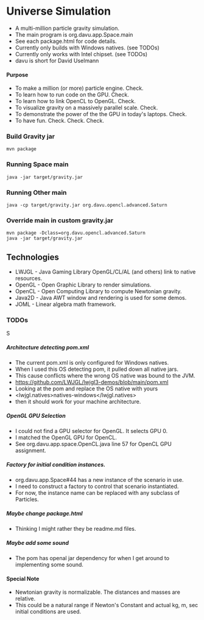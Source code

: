 # Universe Simulation
- A multi-million particle gravity simulation.
- The main program is org.davu.app.Space.main
- See each package.html for code details.
- Currently only builds with Windows natives. (see TODOs)
- Currently only works with Intel chipset. (see TODOs)
- davu is short for David Uselmann

#### Purpose
- To make a million (or more) particle engine. Check.
- To learn how to run code on the GPU. Check.
- To learn how to link OpenCL to OpenGL. Check.
- To visualize gravity on a massively parallel scale. Check.
- To demonstrate the power of the the GPU in today's laptops. Check.
- To have fun. Check. Check. Check.

### Build Gravity jar

    mvn package

### Running Space main

    java -jar target/gravity.jar

### Running Other main

    java -cp target/gravity.jar org.davu.opencl.advanced.Saturn

### Override main in custom gravity.jar

    mvn package -Dclass=org.davu.opencl.advanced.Saturn
    java -jar target/gravity.jar


## Technologies
- LWJGL  - Java Gaming Library OpenGL/CL/AL (and others) link to native resources.
- OpenGL - Open Graphic Library to render simulations.
- OpenCL - Open Computing Library to compute Newtonian gravity.
- Java2D - Java AWT window and rendering is used for some demos.
- JOML   - Linear algebra math framework.

### TODOs
S
##### Architecture detecting pom.xml
- The current pom.xml is only configured for Windows natives.
- When I used this OS detecting pom, it pulled down all native jars.
- This cause conflicts where the wrong OS native was bound to the JVM.
- https://github.com/LWJGL/lwjgl3-demos/blob/main/pom.xml
- Looking at the pom and replace the OS native with yours
- <lwjgl.natives>natives-windows</lwjgl.natives>
- then it should work for your machine architecture.

##### OpenGL GPU Selection
- I could not find a GPU selector for OpenGL. It selects GPU 0.
- I matched the OpenGL GPU for OpenCL. 
- See org.davu.app.space.OpenCL.java line 57 for OpenCL GPU assignment.

##### Factory for initial condition instances.
- org.davu.app.Space#44 has a new instance of the scenario in use.
- I need to construct a factory to control that scenario instantiated.
- For now, the instance name can be replaced with any subclass of Particles.

##### Maybe change package.html
- Thinking I might rather they be readme.md files.

##### Maybe add some sound
- The pom has openal jar dependency for when I get around to implementing some sound.

#### Special Note
- Newtonian gravity is normalizable. The distances and masses are relative.
- This could be a natural range if Newton's Constant and actual kg, m, sec initial conditions are used.

